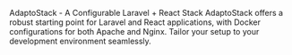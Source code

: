 AdaptoStack - A Configurable Laravel + React Stack
AdaptoStack offers a robust starting point for Laravel and React applications, with Docker configurations for both Apache and Nginx. Tailor your setup to your development environment seamlessly.







